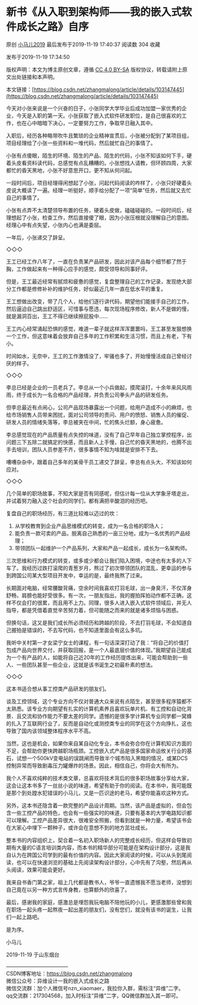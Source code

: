 新书《从入职到架构师——我的嵌入式软件成长之路》自序
==========================

原创 [小马儿2019](https://me.csdn.net/zhangmalong) 最后发布于2019-11-19 17:40:37 阅读数 304 收藏

发布于2019-11-19 17:34:50

[](http://creativecommons.org/licenses/by-sa/4.0/)版权声明：本文为博主原创文章，遵循 [CC 4.0 BY-SA](http://creativecommons.org/licenses/by-sa/4.0/) 版权协议，转载请附上原文出处链接和本声明。

本文链接：[https://blog.csdn.net/zhangmalong/article/details/103147445](https://blog.csdn.net/zhangmalong/article/details/103147445)

今天对小张来说是一个兴奋的日子，小张同学大学毕业后成功加盟一家优秀的企业，今天是入职的第一天。小张获取了嵌入式软件研发职位，是自己很喜欢的工作，也在心中暗暗下决心，一定要努力工作，争取早日融入其中。

入职后，经历各种略带吹牛且繁琐的企业精神宣贯后，小张被分配到了某项目组，项目经理给了小张一些资料和一堆代码，然后就忙自己的事情了。

小张有点傻眼，陌生的环境、陌生的产品、陌生的代码，小张不知该如何下手，硬着头皮看资料读代码，总感觉有点乱糟糟的。小张想找人请教，但环顾四周，大家都忙的昏天黑地，小张不好意思开口，更不知从何问起。

一段时间后，项目经理得闲想起了小张，问起代码阅读的咋样了，小张只好硬着头皮说大概读了一遍。经理一听挺好，顺手给分配了一项“简单”任务，然后就又去忙自己的事情了。

小张有点弄不太清楚领导布置的任务，硬着头皮做，磕磕碰碰的。一段时间后，经理想起了小张，检查工作，然后直接傻了眼，因为小张压根就没理解自己的意图。经理心中有点失望，小张内心也满是委屈。

一年后，小张递交了辞呈。

◇◇◇

王工已经工作八年了，一直在负责某产品研发，因此对该产品每个细节都了然于胸，工作做起来有一种得心应手的感觉，颇受领导和同事好评。

但是，王工最近经常有腻烦和疲惫的感觉，复盘整理自己的工作记录，发现绝大部分工作都是修修补补的维护任务，好似最近几年一直在低水平的重复。

王工想做出改变，带了几个人，给他们逐行讲代码，期望他们能接手自己的工作，然后逼迫自己跳出舒适区，可惜事与愿违，每次现场程序修改，新人不是做的慢，就是漏洞百出，王工不得已继续擦屁股中……

王工内心经常涌起恐惧的感觉，难道一辈子就这样浑浑噩噩吗，王工甚至发狠想换一个工作，但这意味着会放弃自己多年的工作积累和生活习惯，而且上有老，下有小。

时间如水，无奈中，王工的工作激情没了，牢骚也多了，开始慢慢活成自己曾经讨厌的样子。

◇◇◇

李总已经是企业的一员老兵了。李总从一个小兵做起，摸爬滚打，十余年来风风雨雨，终于成长为一名合格的产品经理，并负责公司拳头产品的研发任务。

但李总最近有点闹心，公司产品现场暴露出一个问题，给用户造成不小的麻烦，也给市场销售人员带来困扰，面对公司领导的责问、用户的愤怒、销售人员的催促、研发人员的情绪失落等，李总被夹在中间，忙的焦头烂额，身心疲惫。

李总感觉现在的产品质量有点失控的味道，没有了自己早年自己独立掌控程序，出问题三下五除二就搞定的快感，而且新人上手慢，自己忙的昏天黑地的，也腾不出手去培训，团队人员参差不齐，很多事情不知为啥就是安排不下去。

嘈嘈杂杂中，跟着自己多年的某骨干员工递交了辞呈，李总有点头大，不知该如何应对。

◇◇◇

几个简单的职场故事，不知大家是否有同感呢，但估计每一位从大学象牙塔走出，并试着努力融入这个社会的同学们，都有满把辛酸泪的经历吧。

复盘自己的职场经历，有三道比较难以迈过的坎：

1.  从学校教育到企业产品思维模式的转变，成为一名合格的职场人；
2.  能负责一款可卖的产品，脱离自己熟悉的一亩三分地，成为一名优秀的产品经理；
3.  带领团队一起维护一个产品系列，大家和产品一起成长，成长为一名架构师。

三次思维和行为模式的转变，或多或少都会让我们陷入困境，中途也有太多的人下车了。我经历过跌打滚爬的青葱岁月，熬过了初次带领团队的混乱，更幸运的参与到跨国公司某大型项目开发中，幸运的是，最终我熬了过来。

长期面对电脑，经常腰酸背痛，空余时间我喜欢打羽毛球，出一身臭汗，不仅浑身舒畅，肩膀也能好受很多。有一次，一朋友指出，我的握拍挥拍动作都不正确，这样不仅会打的很累，而且用不上力。同理，很多人进入嵌入式软件领域后，并无人指导，都是凭借着直觉辛苦努力着，但可能随之而来的就是诸多烦恼与困惑。

但换句话，这又是我们成长所必须经历和跨越的阶段，不去打羽毛球，不会知道自己握拍是错误的，不去写代码，也不知道里面会有这么多坑。

我听中关村第一才女梁宁女士的课程，有一句话深深打动了我：“将自己的价值打包成产品向世界交付，并获取回报，是一个人最底层价值的体现。”我期望自己能成为一个有产品的人，如能将自己近20年的工作经历提炼出来，可能会帮助到一些人、一些团队甚至一些企业，这就是该书诞生之初最朴素的想法。

◇◇◇

这本书适合想从事工控类产品研发的朋友们。

谈及工控领域，这个专业方向不仅对普通大众来说有点陌生，甚至很多程序猿都不太熟悉。该专业方向期望有扎实的计算机素养且喜欢玩单片机、有工控和自动化背景、且交流和协作能力不要太差的同学。遗憾的是很多学计算机专业同学都一窝蜂的扎入了互联网行业了，反而是自动化或测控类专业的同学在这个方向挣扎，这也导致了国内该领域整体程序水平不高。

当然，这也是机会，如果你来自某自动化专业，本书会弥合你在计算机知识方面的不足，会帮助你更快跨越职场瓶颈。工控嵌入式产品是很多国家命运攸关行业的基石，试想一个500kV变电站的误跳闸而导致半个城市陷入黑暗的情况，或某DCS控制异常而导致剧毒压力罐爆炸的场景。因此，相信自己，你将会大有所为。

我个人不喜欢纯粹的技术类文章，总喜欢将技术背后的很多职场故事分享给大家，这会让这本书多了一丝丝小说的味道，希望有助于你的阅读。在本书中，我可能既是那个到处蹚水犯错误的小马儿，又是一匹识途的老马，希望你能喜欢这种方式。

另外，这本书还隐含着一款完整的产品设计周期。当然，该产品是虚拟的，但会包含一些工控产品的特色，也会有一些强实时的味道，只要有基本的大学电路知识都可以理解。工控产品差异很大，很难安全照搬，但看到就是一种力量，希望该书会在大家心中埋下一颗种子，或许会在意想不到的地方茁壮成长。

整本书的内容组织上，契合着一名初入职场新人的完整成长经历，但这样会导致初期有大量的C语言培训类内容，而本书的精华部分可能是在架构设计部分，这是我自认为在跨国公司学到的最有价值的内容。因此大家阅读的时候，可以从头到尾阅读，也可以在快速浏览的基础上先阅读架构设计部分，心中先有了沟壑，然后再从头阅读，效果可能会更好。

我来自书香门第之家，祖上几代都是教书人，爷爷一直遗憾我不愿当老师，没想到自己竟在以另一种方式言传身教，也算额外的欣喜了。

最后，感谢我的家庭，感激总是埋怨我玩电脑不陪他玩的小儿，更感激那些曾和我在职场一起头疼一起熬夜一起出差的朋友们，没有您们，就没有该书的诞生，让我们一起上路吧。

是为序。

小马儿

2019-11-19 于山东烟台

————————————  
CSDN博客地址：https://blog.csdn.net/zhangmalong  
微信公众号：异维设计一我的嵌入式成长之路  
微信交流群：加个人微信号nzn_xiaomaer，我拉你入群，需标注“异维”二字。  
qq交流群：217304568，加入时标注“异维”二字，QQ微信群加入其一即可。